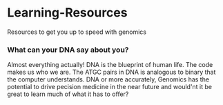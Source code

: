 # Learning-Resources
Resources to get you up to speed with genomics
  
### What can your DNA say about you? 
Almost everything actually! DNA is the blueprint of human life. The code makes us who we are. The ATGC pairs in DNA is analogous to binary that the computer understands. DNA or more accurately, Genomics has the potential to drive pecision medicine in the near future and would'nt it be great to learn much of what it has to offer?
